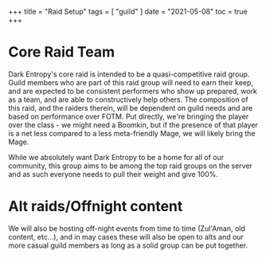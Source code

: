 +++
title = "Raid Setup"
tags = [
    "guild"
]
date = "2021-05-08"
toc = true
+++
# Core Raid Team

Dark Entropy's core raid is intended to be a quasi-competitive raid group. Guild members who are part of this raid group will need to earn their keep, and are expected to be consistent performers who show up prepared, work as a team, and are able to constructively help others. The composition of this raid, and the raiders therein, will be dependent on guild needs and are based on performance over FOTM. Put directly, we're bringing the player over the class - we might need a Boomkin, but if the presence of that player is a net less compared to a less meta-friendly Mage, we will likely bring the Mage.

While we absolutely want Dark Entropy to be a home for all of our community, this group aims to be among the top raid groups on the server and as such everyone needs to pull their weight and give 100%.

# Alt raids/Offnight content

We will also be hosting off-night events from time to time (Zul'Aman, old content, etc...), and in may cases these will also be open to alts and our more casual guild members as long as a solid group can be put together. 

